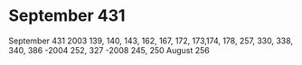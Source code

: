 # September 431

September 431
2003 139, 140, 143, 162, 167, 172, 173,174,
178, 257, 330, 338, 340, 386
-2004 252, 327
-2008 245, 250
August 256